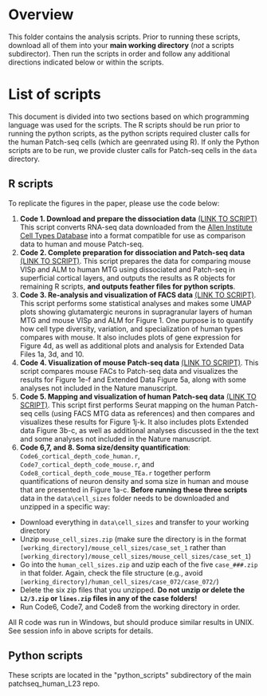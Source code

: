# Overview
This folder contains the analysis scripts.  Prior to running these scripts, download all of them into your **main working directory** (*not* a scripts subdirector).  Then run the scripts in order and follow any additional directions indicated below or within the scripts.  

# List of scripts

This document is divided into two sections based on which programming language was used for the scripts.  The R scripts should be run prior to running the python scripts, as the python scripts required cluster calls for the human Patch-seq cells (which are geenrated using R).  If only the Python scripts are to be run, we provide cluster calls for Patch-seq cells in the `data` directory.

## R scripts

To replicate the figures in the paper, please use the code below:  

1. **Code 1. Download and prepare the dissociation data** [(LINK TO SCRIPT)](http://htmlpreview.github.io/?https://github.com/AllenInstitute/patchseq_human_L23/blob/master/scripts/Code1_prepareComparisonDataSets.nb.html)  This script converts RNA-seq data downloaded from the [Allen Institute Cell Types Database](http://celltypes.brain-map.org/rnaseq) into a format compatible for use as comparison data to human and mouse Patch-seq.  
2. **Code 2. Complete preparation for dissociation and Patch-seq data** [(LINK TO SCRIPT)](http://htmlpreview.github.io/?https://github.com/AllenInstitute/patchseq_human_L23/blob/master/scripts/Code2_prepare_data_L23exc.nb.html).  This script prepares the data for comparing mouse VISp and ALM to human MTG using dissociated and Patch-seq in superficial cortical layers, and outputs the results as R objects for remaining R scripts, **and outputs feather files for python scripts**.  
3. **Code 3. Re-analysis and visualization of FACS data** [(LINK TO SCRIPT)](http://htmlpreview.github.io/?https://github.com/AllenInstitute/patchseq_human_L23/blob/master/scripts/Code3_FREM3_crossSpeciesComparisons.nb.html).  This script performs some statistical analyses and makes some UMAP plots showing glutamatergic neurons in supragranular layers of human MTG and mouse VISp and ALM for Figure 1.  One purpose is to quantify how cell type diversity, variation, and specialization of human types compares with mouse.  It also includes plots of gene expression for Figure 4d, as well as additional plots and analysis for Extended Data Files 1a, 3d, and 10.  
4. **Code 4. Visualization of mouse Patch-seq data** [(LINK TO SCRIPT)](http://htmlpreview.github.io/?https://github.com/AllenInstitute/patchseq_human_L23/blob/master/scripts/Code4_mouse_patchseq_visualization_L23exc.nb.html).  This script compares mouse FACs to Patch-seq data and visualizes the results for Figure 1e-f and Extended Data Figure 5a, along with some analyses not included in the Nature manuscript.  
5. **Code 5. Mapping and visualization of human Patch-seq data** [(LINK TO SCRIPT)](http://htmlpreview.github.io/?https://github.com/AllenInstitute/patchseq_human_L23/blob/master/scripts/Code5_human_patchseq_mapping_L23exc.nb.html).  This script first performs Seurat mapping on the human Patch-seq cells (using FACS MTG data as references) and then compares and visualizes these results for Figure 1j-k.  It also includes plots Extended data Figure 3b-c, as well as additional analyses discussed in the the text and some analyses not included in the Nature manuscript.  
6. **Code 6,7, and 8. Soma size/density quantification**: `Code6_cortical_depth_code_human.r`, `Code7_cortical_depth_code_mouse.r`, and `Code8_cortical_depth_code_mouse_TEa.r` together perform quantifications of neuron density and soma size in human and mouse that are presented in Figure 1a-c.  **Before running these three scripts** data in the `data\cell_sizes` folder needs to be downloaded and unzipped in a specific way:
* Download everything in `data\cell_sizes` and transfer to your working directory
* Unzip `mouse_cell_sizes.zip` (make sure the directory is in the format `[working_directory]/mouse_cell_sizes/case_set_1` rather than `[working_directory]/mouse_cell_sizes/mouse_cell_sizes/case_set_1`)
* Go into the `human_cell_sizes.zip` and uzip each of the five `case_###.zip` in that folder.  Again, check the file structure (e.g., avoid `[working_directory]/human_cell_sizes/case_072/case_072/`)
* Delete the six zip files that you unzipped.  **Do not unzip or delete the `L2/3.zip` or `lines.zip` files in any of the case folders!**
* Run Code6, Code7, and Code8 from the working directory in order.  

All R code was run in Windows, but should produce similar results in UNIX.  See session info in above scripts for details.  


## Python scripts

These scripts are located in the "python_scripts" subdirectory of the main patchseq_human_L23 repo.  
